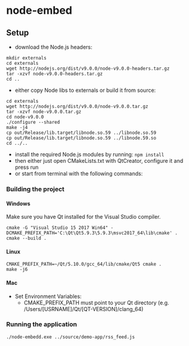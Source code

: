 # node-embed

## Setup

* download the Node.js headers:
```
mkdir externals
cd externals
wget http://nodejs.org/dist/v9.0.0/node-v9.0.0-headers.tar.gz
tar -xzvf node-v9.0.0-headers.tar.gz
cd ..
```
* either copy Node libs to externals or build it from source:
```
cd externals
wget http://nodejs.org/dist/v9.0.0/node-v9.0.0.tar.gz
tar -xzvf node-v9.0.0.tar.gz
cd node-v9.0.0
./configure --shared
make -j4
cp out/Release/lib.target/libnode.so.59 ../libnode.so.59
cp out/Release/lib.target/libnode.so.59 ../libnode.59.so
cd ../..
```
* install the required Node.js modules by running: `npm install`
* then either just open CMakeLists.txt with QtCreator, configure it and press run
* or start from terminal with the following commands:


### Building the project

#### Windows

Make sure you have Qt installed for the Visual Studio compiler.

```
cmake -G "Visual Studio 15 2017 Win64" -DCMAKE_PREFIX_PATH='C:\Qt\Qt5.9.3\5.9.3\msvc2017_64\lib\cmake' .
cmake --build .
```

#### Linux

```
CMAKE_PREFIX_PATH=~/Qt/5.10.0/gcc_64/lib/cmake/Qt5 cmake .
make -j6
```

#### Mac

* Set Environment Variables:
    - CMAKE_PREFIX_PATH must point to your Qt directory (e.g. /Users/[USRNAME]/Qt/[QT-VERSION]/clang_64)

### Running the application

```
./node-embedd.exe ../source/demo-app/rss_feed.js
```

